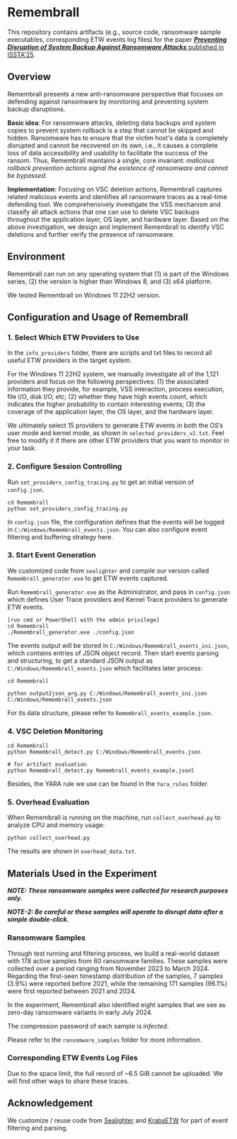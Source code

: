# Remembrall

This repository contains artifacts (e.g., source code, ransomware sample executables, corresponding ETW events log files) for the paper [***Preventing Disruption of System Backup Against Ransomware Attacks*** published in ISSTA'25](https://doi.org/10.1145/3728880).

## Overview

Remembrall presents a new anti-ransomware perspective that focuses on defending against ransomware by monitoring and preventing system backup disruptions.

**Basic idea**:
For ransomware attacks, deleting data backups and system copies to prevent system rollback is a step that cannot be skipped and hidden.
Ransomware has to ensure that the victim host's data is completely disrupted and cannot be recovered on its own, i.e., it causes a complete loss of data accessibility and usability to facilitate the success of the ransom. 
Thus, Remembrall maintains a single, core invariant: 
*malicious rollback prevention actions signal the existence of ransomware and cannot be bypassed.*

**Implementation**:
Focusing on VSC deletion actions, Remembrall captures related malicious events and identifies all ransomware traces as a real-time defending tool. 
We comprehensively investigate the VSS mechanism and classify all attack actions that one can use to delete VSC backups throughout the application layer, OS layer, and hardware layer.
Based on the above investigation, we design and implement Remembrall to identify VSC deletions and further verify the presence of ransomware.

## Environment

Remembrall can run on any operating system that (1) is part of the Windows series, (2) the version is higher than Windows 8, and (3) x64 platform. 

We tested Remembrall on Windows 11 22H2 version.

## Configuration and Usage of Remembrall
<!-- ### 0. TL;DR
```
cd Remembrall
python Remembrall_detect.py C:/Windows/Remembrall_events.jsonl
``` -->


### 1. Select Which ETW Providers to Use
In the `info_providers` folder, there are scripts and txt files to record all useful ETW providers in the target system.

For the Windows 11 22H2 system, we manually investigate all of the 1,121 providers and focus on the following perspectives: 
(1) the associated information they provide, for example, VSS interaction, process execution, file I/O, disk I/O, etc; 
(2) whether they have high events count, which indicates the higher probability to contain interesting events; 
(3) the coverage of the application layer, the OS layer, and the hardware layer.

We ultimately select 15 providers to generate ETW events in both the OS’s user mode and kernel
mode, as shown in `selected_providers_v2.txt`.
Feel free to modify it if there are other ETW providers that you want to monitor in your task.

### 2. Configure Session Controlling 

Run `set_providers_config_tracing.py` to get an initial version of `config.json`.
```
cd Remembrall
python set_providers_config_tracing.py
```

In `config.json` file, the configuration defines that the events will be logged in `C:/Windows/Remembrall_events.json`.
You can also configure event filtering and buffering strategy here.

### 3. Start Event Generation
We customized code from `sealighter` and compile our version called `Remembrall_generator.exe` to get ETW events captured.

Run `Remembrall_generator.exe` as the Administrator, and pass in `config.json` which defines User Trace providers and Kernel Trace providers to generate ETW events.  

```
[run cmd or PowerShell with the admin privilege]
cd Remembrall
./Remembrall_generator.exe ./config.json
```

The events output will be stored in `C:/Windows/Remembrall_events_ini.json`, which contains entries of JSON object record.
Then start events parsing and structuring, to get a standard JSON output as `C:/Windows/Remembrall_events.json` which facilitates later process:

```
cd Remembrall

python output2json_arg.py C:/Windows/Remembrall_events_ini.json C:/Windows/Remembrall_events.json
```

For its data structure, please refer to `Remembrall_events_example.json`.

### 4. VSC Deletion Monitoring

```
cd Remembrall
python Remembrall_detect.py C:/Windows/Remembrall_events.json

# for artifact evaluation
python Remembrall_detect.py Remembrall_events_example.jsonl
```



Besides, the YARA rule we use can be found in the `Yara_rules` folder.


### 5. Overhead Evaluation
When Remembrall is running on the machine, run `collect_overhead.py` to analyze CPU and memory usage:

```
python collect_overhead.py
```
The results are shown in `overhead_data.txt`.


## Materials Used in the Experiment
***NOTE: These ransomware samples were collected for research purposes only.***

***NOTE-2: Be careful or these samples will operate to disrupt data after a simple double-click.***

### Ransomware Samples

Through test running and filtering process, we build a real-world dataset with 178 active samples from 60 ransomware families.
These samples were collected over a period ranging from November 2023 to March 2024. 
Regarding the first-seen timestamp distribution of the samples, 7 samples (3.9%) were reported before 2021, while the remaining 171 samples (96.1%) were first reported between 2021 and 2024.

In the experiment, Remembrall also identified eight samples that we see as zero-day ransomware variants in early July 2024. 

The compression password of each sample is *infected*.

Please refer to the `ransomware_samples` folder for more information.

### Corresponding ETW Events Log Files

Due to the space limit, the full record of ~6.5 GiB cannot be uploaded. We will find other ways to share these traces.


## Acknowledgement

We customize / reuse code from [Sealighter](https://github.com/pathtofile/Sealighter) and [KrabsETW](https://github.com/microsoft/krabsetw) for part of event filtering and parsing.
